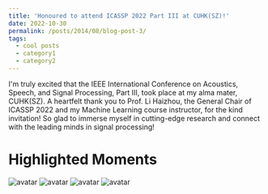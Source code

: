 ```yaml
---
title: 'Honoured to attend ICASSP 2022 Part III at CUHK(SZ)!'
date: 2022-10-30
permalink: /posts/2014/08/blog-post-3/
tags:
  - cool posts
  - category1
  - category2
---
```


I'm truly excited that the IEEE International Conference on Acoustics, Speech, and Signal Processing, Part III, took place at my alma mater, CUHK(SZ). A heartfelt thank you to Prof. Li Haizhou, the General Chair of ICASSP 2022 and my Machine Learning course instructor, for the kind invitation! So glad to immerse myself in cutting-edge research and connect with the leading minds in signal processing!

Highlighted Moments
======
![avatar](https://i.hd-r.cn/b3f9259539ee3b6aeec2460eab67ccff.jpg)
![avatar](https://i.hd-r.cn/6f6dfdd83fa62aa23ce0fe5ebb390951.jpg)
![avatar](https://i.hd-r.cn/e306e8525002bcfa82786cf664e812f3.jpg)
![avatar](https://i.hd-r.cn/be2dd864c1baa98e5b55781d91dcd48b.jpg)
